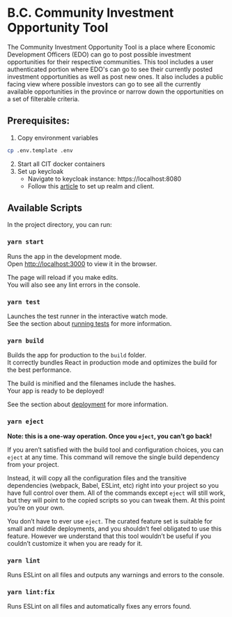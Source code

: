 # B.C. Community Investment Opportunity Tool

The Community Investment Opportunity Tool is a place where Economic Development Officers (EDO) can go to post possible investment opportunities for their respective communities. This tool includes a user authenticated portion where EDO's can go to see their currently posted investment opportunities as well as post new ones. It also includes a public facing view where possible investors can go to see all the currently available opportunities in the province or narrow down the opportunities on a set of filterable
criteria.

## Prerequisites:
1. Copy environment variables
```bash
cp .env.template .env
```
2. Start all CIT docker containers
3. Set up keycloak
   * Navigate to keycloak instance: https://localhost:8080
   * Follow this [article](https://medium.com/keycloak/keycloak-realm-client-configuration-dfd7c8583489) to set up realm and client.

## Available Scripts

In the project directory, you can run:

### `yarn start`
Runs the app in the development mode.\
Open [http://localhost:3000](http://localhost:3000) to view it in the browser.

The page will reload if you make edits.\
You will also see any lint errors in the console.

### `yarn test`

Launches the test runner in the interactive watch mode.\
See the section about [running tests](https://facebook.github.io/create-react-app/docs/running-tests) for more information.

### `yarn build`

Builds the app for production to the `build` folder.\
It correctly bundles React in production mode and optimizes the build for the best performance.

The build is minified and the filenames include the hashes.\
Your app is ready to be deployed!

See the section about [deployment](https://facebook.github.io/create-react-app/docs/deployment) for more information.

### `yarn eject`

**Note: this is a one-way operation. Once you `eject`, you can’t go back!**

If you aren’t satisfied with the build tool and configuration choices, you can `eject` at any time. This command will remove the single build dependency from your project.

Instead, it will copy all the configuration files and the transitive dependencies (webpack, Babel, ESLint, etc) right into your project so you have full control over them. All of the commands except `eject` will still work, but they will point to the copied scripts so you can tweak them. At this point you’re on your own.

You don’t have to ever use `eject`. The curated feature set is suitable for small and middle deployments, and you shouldn’t feel obligated to use this feature. However we understand that this tool wouldn’t be useful if you couldn’t customize it when you are ready for it.

### `yarn lint`

Runs ESLint on all files and outputs any warnings and errors to the console.

### `yarn lint:fix`

Runs ESLint on all files and automatically fixes any errors found.
